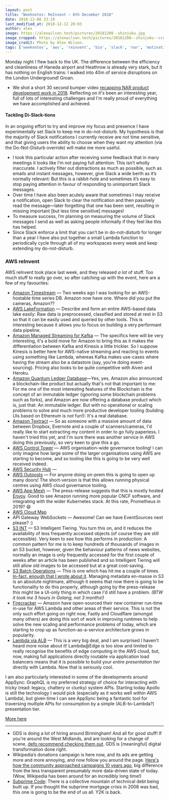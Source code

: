```yaml
---
layout: post
title: "Weeknotes: ReInvent — 8th December 2018"
date: 2018-12-08 23:19
last_modified_at: 2018-12-12 20:03
author: alex
image: https://alexwilson.tech/pictures/20181208--shinjuku.jpg
image_cropped: https://alexwilson.tech/pictures/20181208--shinjuku--cropped.jpg
image_credit: Photo by Alex Wilson.
tags: ['weeknotes', 'aws', 'reinvent', 'bio', 'slack', 'nar', 'motivation']
---
```


Monday night I flew back to the UK. The difference between the efficiency and cleanliness of Haneda airport and Heathrow is already very stark, but it has nothing on English trains: I walked into 40m of service disruptions on the London Underground! Groan.

- We shot a short 30 second bumper video [recapping NAR product development work in 2018](https://www.youtube.com/watch?v=6r0wBPYDHJ8). Reflecting on it's been an interesting year, full of lots of interesting challenges and I'm really proud of everything we have accomplished and achieved.

#### Tackling Di-Slack-tions
In an ongoing effort to try and improve my focus and presence I have experimentally set Slack to keep me in do-not-disturb.  My hypothesis is that the majority of Slack notifications I currently receive are not time sensitive, and that giving users the ability to choose when they want my attention (via the Do-Not-Disturb override) will make me more useful.
- I took this particular action after receiving some feedback that in many meetings it looks like I’m not paying full attention: This isn’t wholly inaccurate.  I actively filter out distractions as much as possible, such as emails and instant messages, however, give Slack a wide berth as it’s normally relevant: But this is a rabbit-hole and sometimes it’s easy to stop paying attention in favour of responding to unimportant Slack messages.
- Over time I have also been acutely aware that sometimes I may receive a notification, open Slack to clear the notification and then passively read the message—later forgetting that one has been sent, resulting in missing important [but less time sensitive] messages!
- To measure success, I’m planning on measuring the volume of Slack messages I send as well as asking people informally if they feel like this has helped.
- Since Slack enforce a limit that you can’t be in do-not-disturb for longer than a year I have also put together a small Lambda function to periodically cycle through all of my workspaces every week and keep extending my do-not-disturb.

### AWS reInvent
AWS reInvent took place last week, and they released _a lot_ of stuff. Too much stuff to really go over, so after catching up with the event, here are a few of my favourites:

- [Amazon Timestream](https://aws.amazon.com/timestream/) — Two weeks ago I was looking for an AWS-hostable time series DB. Amazon now have one. Where did you put the cameras, Amazon??
- [AWS LakeFormation](https://aws.amazon.com/lake-formation/) — Describe and form an entire AWS-based data lake easily: Raw data is preprocessed, classified and stored at rest in S3 so that it can be easily used and queried by other tools. This is interesting because it allows you to focus on building a very performant data pipeline.
- [Amazon Managed Streaming for Kafka](https://aws.amazon.com/about-aws/whats-new/2018/11/introducing-amazon-managed-streaming-for-kafka-in-public-preview/) — The specifics here will be very interesting, it's a bold move for Amazon to bring this as it makes the differentiation between Kafka and Kinesis a little trickier. So I suppose Kinesis is better here for AWS-native streaming and reacting to events using something like Lambda, whereas Kafka makes use-cases where having the stream also be a datastore (say, you're doing event-sourcing). Pricing also looks to be quite competitive with Aiven and Heroku.
- [Amazon Quantum Ledger Database](https://aws.amazon.com/about-aws/whats-new/2018/11/introducing-amazon-qldb/)—Yes, yes, Amazon also announced a blockchain-like product but actually that's not that important to me: For me one of the most interesting features of the Blockchain is the concept of an immutable ledger (ignoring some blockchain problems such as forks), and Amazon are now offering a database product which is, just that: An immutable ledger. But with no operational or scaling problems to solve and much more productive developer tooling (building UIs based on Ethereum is _not_ fun!): It's a real database.
- [Amazon Textract](https://aws.amazon.com/textract/) — So as someone with a massive amount of data between Dropbox, Evernote and a couple of scanners/cameras, I'd really like to start extracting my content in order to go fully paperless. I haven't tried this yet, and I'm sure there was another service in AWS doing this previously, so very keen to give this a go.
- [AWS Control Tower](https://aws.amazon.com/controltower/) — AWS organisation-wide governance tooling! I can only imagine how large some of the larger organisations using AWS are starting to become, and so tooling like this is going to be very well received indeed.
- [AWS Security Hub](https://aws.amazon.com/security-hub/) — 
- [AWS Outposts](https://aws.amazon.com/outposts/) — For anyone doing on-prem this is going to open up many doors! The short-version is that this allows running physical centres using AWS cloud governance tooling.
- [AWS App Mesh](https://aws.amazon.com/about-aws/whats-new/2018/11/introducing-aws-app-mesh---service-mesh-for-microservices-on-aws/) — The press-release suggests that this is mostly hosted [Envoy](https://www.envoyproxy.io). Good to see Amazon running more popular CNCF software, and integrating with the wider Kubernetes stack. At this rate, Prometheus in 2019? 😄
- [AWS Cloud Map](https://aws.amazon.com/about-aws/whats-new/2018/11/introducing-aws-cloud-map/)
- API Gateway WebSockets — Awesome! Can we have EventSources next please? :)
- [S3 INT](https://aws.amazon.com/about-aws/whats-new/2018/11/s3-intelligent-tiering/) — S3 Intelligent Tiering. You turn this on, and it reduces the availability of less frequently accessed objects (of course they are still accessible).  Very keen to see how this performs in production: A common pattern for me is to keep hundreds of thousands of images in an S3 bucket, however, given the behaviour patterns of news websites, normally an image is only frequently accessed for the first couple of weeks after an article has been published and so Intelligent Tiering will still allow old images to be accessed but at a great cost-saving.
- [S3 Batch Operations](https://aws.amazon.com/about-aws/whats-new/2018/11/s3-batch-operations/) — This is one which has hit me a couple of times. [In-fact, enough that I wrote about it](https://alexwilson.tech/blog/2017/11/30/updating-permissions-in-large-s3-buckets/).  Managing metadata en-masse in S3 is an absolute nightmare, although it seems that now there is going to be functionality to do this properly, although going by the press-release this might be a UI-only thing in which case I'd still have a problem. _(BTW it took me 3 hours in Golang, not 3 months!)_
- [Firecracker](https://firecracker-microvm.github.io) — Amazon have open-sourced their new container run-time in-use for AWS Lambda and other areas of their service.  This is not the only such effort going on right now, Fastly and Cloudflare (amongst many others) are doing this sort of work in improving runtimes to help solve the new scaling and performance problems of today, which are starting to crop up as function-as-a-service architecture grows in popularity.
- [Lambda via ALB](https://aws.amazon.com/about-aws/whats-new/2018/11/alb-can-now-invoke-lambda-functions-to-serve-https-requests/) — This is a very big deal, and I am surprised I haven't heard more noise about it! Lambda@Edge is too slow and limited to really recognise the benefits of edge computing in the AWS cloud, but, now, making full applications directly routable via application load balancers means that it is possible to build your _entire presentation tier_ directly with Lambda. Now that is seriously cool.

I am also particularly interested in some of the developments around AppSync: GraphQL is my preferred strategy of choice for interacting with tricky (read: legacy, chattery or clunky) system APIs. Starting today Apollo is still the technology I would pick (especially as it works well within AWS Lambda), but given time I can see AppSync being a fantastic tool for traversing multiple APIs for consumption by a simple (ALB-to-Lambda?) presentation tier.

[More here](https://serverless.com/blog/reinvent-2018-serverless-announcements/)

---

- GDS is doing a lot of hiring around Birmingham! And all for good stuff! If you're around the West Midlands, and are looking for a change of scene, [defo recommend checking them out](https://jobs.jobvite.com/justicedigitalandtechnology/jobs). GDS is [meaningful] digital transformation done right.
- Wikipedia’s donations campaign is here now, and its ads are getting more and more annoying, and now follow you around the page. [Here's how the community approached campaigns 10 years ago](https://en.wikipedia.org/wiki/Wikipedia:Fundraising_redesign), big difference from the less transparent presumably more data-driven state of today. (Wow, Wikipedia has been around for an incredibly long time!)
- [Subprime Code](https://ftalphaville.ft.com/2018/10/22/1540184400000/Subprime-code--a-very-avoidable-crisis/): There is a collective mountain of technical debt being built up. If you thought the subprime mortgage crisis in 2008 was bad, this one is going to be the end of us all. Y2K is back.